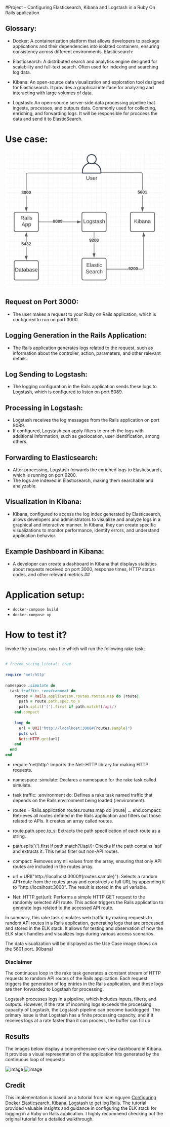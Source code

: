 #Project - Configuring Elasticsearch, Kibana and Logstash in a Ruby On Rails application

## Glossary:

- Docker: A containerization platform that allows developers to package applications and their dependencies into isolated containers, ensuring consistency across different environments.
Elasticsearch:

- Elasticsearch: A distributed search and analytics engine designed for scalability and full-text search. Often used for indexing and searching log data.

- Kibana: An open-source data visualization and exploration tool designed for Elasticsearch. It provides a graphical interface for analyzing and interacting with large volumes of data.

- Logstash: An open-source server-side data processing pipeline that ingests, processes, and outputs data. Commonly used for collecting, enriching, and forwarding logs. It will be responsible for proccess the data and send it to ElasticSearch.


# Use case:


![Alt text](image.png)

## Request on Port 3000:

- The user makes a request to your Ruby on Rails application, which is configured to run on port 3000.

## Logging Generation in the Rails Application:

- The Rails application generates logs related to the request, such as information about the controller, action, parameters, and other relevant details.

## Log Sending to Logstash:

- The logging configuration in the Rails application sends these logs to Logstash, which is configured to listen on port 8089.
## Processing in Logstash:

- Logstash receives the log messages from the Rails application on port 8089.
- If configured, Logstash can apply filters to enrich the logs with additional information, such as geolocation, user identification, among others.

## Forwarding to Elasticsearch:

- After processing, Logstash forwards the enriched logs to Elasticsearch, which is running on port 9200.
- The logs are indexed in Elasticsearch, making them searchable and analyzable.

## Visualization in Kibana:

- Kibana, configured to access the log index generated by Elasticsearch, allows developers and administrators to visualize and analyze logs in a graphical and interactive manner.
In Kibana, they can create specific visualizations to monitor performance, identify errors, and understand application behavior.

## Example Dashboard in Kibana:

- A developer can create a dashboard in Kibana that displays statistics about requests received on port 3000, response times, HTTP status codes, and other relevant metrics.##



# Application setup:

- ```docker-compose build```
- ```docker-compose up```


# How to test it?

Invoke the ```simulate.rake``` file which will run the following rake task:

```ruby

# frozen_string_literal: true

require 'net/http'

namespace :simulate do
  task traffic: :environment do
    routes = Rails.application.routes.routes.map do |route|
      path = route.path.spec.to_s
      path.split('(').first if path.match?(/api/)
    end.compact

    loop do
      url = URI("http://localhost:3000#{routes.sample}")
      puts url
      Net::HTTP.get(url)
    end
  end
end
```

- require 'net/http': Imports the Net::HTTP library for making HTTP requests.

- namespace :simulate: Declares a namespace for the rake task called simulate.

- task traffic: :environment do: Defines a rake task named traffic that depends on the Rails environment being loaded (:environment).

- routes = Rails.application.routes.routes.map do |route| ... end.compact: Retrieves all routes defined in the Rails application and filters out those related to APIs. It creates an array called routes.

- route.path.spec.to_s: Extracts the path specification of each route as a string.

- path.split('(').first if path.match?(/api/): Checks if the path contains 'api' and extracts it. This helps filter out non-API routes.

- compact: Removes any nil values from the array, ensuring that only API routes are included in the routes array.

- url = URI("http://localhost:3000#{routes.sample}"): Selects a random API route from the routes array and constructs a full URL by appending it to "http://localhost:3000". The result is stored in the url variable.

- Net::HTTP.get(url): Performs a simple HTTP GET request to the randomly selected API route. This action triggers the Rails application to generate logs related to the accessed API route.


In summary, this rake task simulates web traffic by making requests to random API routes in a Rails application, generating logs that are processed and stored in the ELK stack. It allows for testing and observation of how the ELK stack handles and visualizes logs during various access scenarios.


The data visualization will be displayed as the Use Case image shows on the 5601 port. (Kibana)

### Disclaimer

The continuous loop in the rake task generates a constant stream of HTTP requests to random API routes of the Rails application. Each request triggers the generation of log entries in the Rails application, and these logs are then forwarded to Logstash for processing.

Logstash processes logs in a pipeline, which includes inputs, filters, and outputs. However, if the rate of incoming logs exceeds the processing capacity of Logstash, the Logstash pipeline can become backlogged. The primary issue is that Logstash has a finite processing capacity, and if it receives logs at a rate faster than it can process, the buffer can fill up


## Results


The images below display a comprehensive overview dashboard in Kibana. It provides a visual representation of the application hits generated by the continuous loop of requests:


![image](https://github.com/brenoamin/ELK-ruby-on-rails/assets/62851616/699b53f1-9454-47be-a5c7-9bdd1356da08)
![image](https://github.com/brenoamin/ELK-ruby-on-rails/assets/62851616/7560759c-61fe-4d72-a1a9-c4d875667647)



## Credit

This implementation is based on a tutorial from nam nguyen 
[Configuring Docker Elasticsearch, Kibana, Logstash to get log Rails](https://medium.com/@nam-nguyen/configuring-docker-elasticsearch-kibana-logstash-to-get-log-rails-98a260350a91). The tutorial provided valuable insights and guidance in configuring the ELK stack for logging in a Ruby on Rails application. I highly recommend checking out the original tutorial for a detailed walkthrough.

